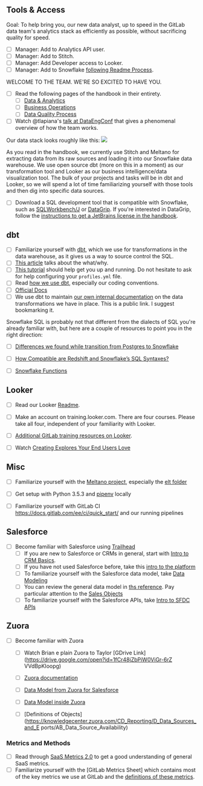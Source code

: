 ## Tools & Access

Goal: To help bring you, our new data analyst, up to speed in the GitLab data team's analytics stack as efficiently as possible, without sacrificing quality for speed. 


- [ ] Manager: Add to Analytics API user.
- [ ] Manager: Add to Stitch. 
- [ ] Manager: Add Developer access to Looker.
- [ ] Manager: Add to Snowflake [following Readme Process](https://gitlab.com/meltano/analytics#managing-roles-for-snowflake). 

WELCOME TO THE TEAM. WE'RE SO EXCITED TO HAVE YOU. 

- [ ] Read the following pages of the handbook in their entirety. 
   - [ ] [Data & Analytics](https://about.gitlab.com/handbook/business-ops/data-and-analytics/index.html)
   - [ ] [Business Operations](https://about.gitlab.com/handbook/business-ops/)
   - [ ] [Data Quality Process](https://about.gitlab.com/handbook/business-ops/data-quality-process/)
- [ ] Watch @tlapiana's [talk at DataEngConf](https://www.youtube.com/watch?v=eu623QBwakc) that gives a phenomenal overview of how the team works.

Our data stack looks roughly like this:
<img src = "https://cdn-images-1.medium.com/max/2000/1*BogoeTTK1OXFU1hPfUyCFw.png">

As you read in the handbook, we currently use Stitch and Meltano for extracting data from its raw sources and loading it into our Snowflake data warehouse. We use open source dbt (more on this in a moment) as our transformation tool and Looker as our business intelligence/data visualization tool. The bulk of your projects and tasks will be in dbt and Looker, so we will spend a lot of time familiarizing yourself with those tools and then dig into specific data sources. 

- [ ] Download a SQL development tool that is compatible with Snowflake, such as [SQLWorkbench/J](http://sql-workbench.net) or [DataGrip](https://www.jetbrains.com/datagrip/). If you're interested in DataGrip, follow the [instructions to get a JetBrains license in the handbook](https://about.gitlab.com/handbook/tools-and-tips/#jetbrains).

## dbt

- [ ] Familiarize yourself with [dbt](https://www.getdbt.com/), which we use for transformations in the data warehouse, as it gives us a way to source control the SQL. 
- [ ] [This article](https://blog.fishtownanalytics.com/what-exactly-is-dbt-47ba57309068) talks about the what/why.
- [ ] [This tutorial](https://docs.getdbt.com/docs/introduction) should help get you up and running. Do not hesitate to ask for help configuring your `profiles.yml` file. 
- [ ] Read [how we use dbt](https://gitlab.com/meltano/analytics#dbt), especially our coding conventions.
- [ ] [Official Docs](https://docs.getdbt.com)
- [ ] We use dbt to maintain [our own internal documentation](https://meltano.gitlab.io/analytics/dbt/snowflake/#!/model/model.gitlab_dw.zuora_mrr_totals) on the data transformations we have in place. This is a public link. I suggest bookmarking it. 

Snowflake SQL is probably not that different from the dialects of SQL you're already familiar with, but here are a couple of resources to point you in the right direction:
- [ ] [Differences we found while transition from Postgres to Snowflake](https://gitlab.com/meltano/analytics/issues/645)
- [ ] [How Compatible are Redshift and Snowflake’s SQL Syntaxes?](https://medium.com/@jthandy/how-compatible-are-redshift-and-snowflakes-sql-syntaxes-c2103a43ae84)
- [ ] [Snowflake Functions](https://docs.snowflake.net/manuals/sql-reference/functions-all.html)


## Looker
- [ ] Read our Looker [Readme](https://gitlab.com/gitlab-data/looker/blob/master/README.md).
- [ ] Make an account on training.looker.com. There are four courses. Please take all four, independent of your familiarity with Looker. 
- [ ] [Additional GitLab training resources on Looker](https://gitlab.com/gitlab-data/looker/#training-sessions-gitlab-internal).
- [ ] Watch [Creating Explores Your End Users Love](https://www.youtube.com/watch?v=16N2UMAlzco)


## Misc
- [ ] Familiarize yourself with the [Meltano project](https://gitlab.com/meltano/meltano), especially the [elt folder](https://gitlab.com/meltano/meltano/tree/master/elt)
- [ ] Get setup with Python 3.5.3 and [pipenv](https://docs.pipenv.org/) locally
- [ ] Familiarize yourself with GitLab CI https://docs.gitlab.com/ee/ci/quick_start/ and our running pipelines


## Salesforce 
- [ ] Become familiar with Salesforce using [Trailhead](https://trailhead.salesforce.com/)  
  - [ ] If you are new to Salesforce or CRMs in general, start with [Intro to CRM Basics](https://trailhead.salesforce.com/trails/getting_started_crm_basics).
  - [ ] If you have not used Salesforce before, take this [intro to the platform](https://trailhead.salesforce.com/trails/force_com_admin_beginner/modules/starting_force_com)
  - [ ] To familiarize yourself with the Salesforce data model, take [Data Modeling](https://trailhead.salesforce.com/trails/force_com_admin_beginner/modules/data_modeling)
  - [ ] You can review the general data model in [ths reference](https://developer.salesforce.com/docs/atlas.en-us.api.meta/api/data_model.htm). Pay particular attention to the [Sales Objects](https://developer.salesforce.com/docs/atlas.en-us.api.meta/api/sforce_api_erd_majors.htm)
  - [ ] To familiarize yourself with the Salesforce APIs, take [Intro to SFDC APIs](https://trailhead.salesforce.com/trails/force_com_dev_intermediate/modules/api_basics)

## Zuora
- [ ] Become familiar with Zuora
  - [ ] Watch Brian e plain Zuora to Taylor [GDrive Link](https://drive.google.com/open?id=1fCr48jZbPiW0ViGr-6rZ VVdBpKIoopg)
  - [ ] [Zuora documentation](https://knowledgecenter.zuora.com/)
  - [ ] [Data Model from Zuora for Salesforce](https://knowledgecenter.zuora.com/CA_Commerce/A_Zuora_CPQ/A2_Zuora4Salesforce_Object_Model)
  - [ ] [Data Model inside Zuora](https://knowledgecenter.zuora.com/BB_Introducing_Z_Business/D_Zuora_Business_Objects_Relationship)
  - [ ] [Definitions of Objects](https://knowledgecenter.zuora.com/CD_Reporting/D_Data_Sources_and_E ports/AB_Data_Source_Availability)


### Metrics and Methods

- [ ] Read through [SaaS Metrics 2.0](http://www.forentrepreneurs.com/saas-metrics-2/) to get a good understanding of general SaaS metrics.
- [ ] Familiarize yourself with the [GitLab Metrics Sheet] which contains most of the key metrics we use at GitLab and the [definitions of these metrics](https://about.gitlab.com/handbook/finance/operating-metrics/).
